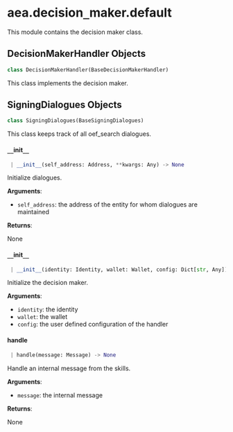 <a name="aea.decision_maker.default"></a>
# aea.decision`_`maker.default

This module contains the decision maker class.

<a name="aea.decision_maker.default.DecisionMakerHandler"></a>
## DecisionMakerHandler Objects

```python
class DecisionMakerHandler(BaseDecisionMakerHandler)
```

This class implements the decision maker.

<a name="aea.decision_maker.default.DecisionMakerHandler.SigningDialogues"></a>
## SigningDialogues Objects

```python
class SigningDialogues(BaseSigningDialogues)
```

This class keeps track of all oef_search dialogues.

<a name="aea.decision_maker.default.DecisionMakerHandler.SigningDialogues.__init__"></a>
#### `__`init`__`

```python
 | __init__(self_address: Address, **kwargs: Any) -> None
```

Initialize dialogues.

**Arguments**:

- `self_address`: the address of the entity for whom dialogues are maintained

**Returns**:

None

<a name="aea.decision_maker.default.DecisionMakerHandler.__init__"></a>
#### `__`init`__`

```python
 | __init__(identity: Identity, wallet: Wallet, config: Dict[str, Any]) -> None
```

Initialize the decision maker.

**Arguments**:

- `identity`: the identity
- `wallet`: the wallet
- `config`: the user defined configuration of the handler

<a name="aea.decision_maker.default.DecisionMakerHandler.handle"></a>
#### handle

```python
 | handle(message: Message) -> None
```

Handle an internal message from the skills.

**Arguments**:

- `message`: the internal message

**Returns**:

None

